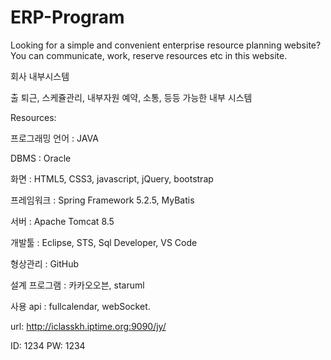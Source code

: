 # ERP-Program

Looking for a simple and convenient enterprise resource planning website? 
You can communicate, work, reserve resources etc in this website.

회사 내부시스템

출 퇴근, 스케쥴관리, 내부자원 예약, 소통, 등등 가능한 내부 시스템

Resources:

프로그래밍 언어 : JAVA

DBMS : Oracle

화면 : HTML5, CSS3, javascript, jQuery, bootstrap

프레임워크 : Spring Framework 5.2.5, MyBatis

서버 : Apache Tomcat 8.5

개발툴 : Eclipse, STS, Sql Developer, VS Code

형상관리 : GitHub

설계 프로그램 : 카카오오븐, staruml

사용 api : fullcalendar, webSocket.

url: http://iclasskh.iptime.org:9090/jy/ 

ID: 1234
PW: 1234

